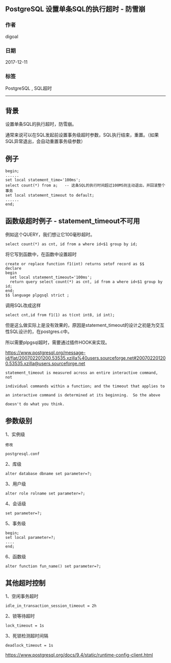 ## PostgreSQL 设置单条SQL的执行超时 - 防雪崩    
                          
### 作者                          
digoal                          
                          
### 日期                          
2017-12-11                         
                          
### 标签                          
PostgreSQL , SQL超时    
                          
----                          
                          
## 背景    
设置单条SQL的执行超时，防雪崩。  
  
通常来说可以在SQL发起前设置事务级超时参数，SQL执行结束，重置。（如果SQL异常退出，会自动重置事务级参数）  
  
## 例子  
  
```  
begin;  
......  
set local statement_time='100ms';  
select count(*) from a;   -- 这条SQL的执行时间超过100MS则主动退出，并回滚整个事务    
set local statement_timeout to default;  
......  
end;  
```  
    
## 函数级超时例子 - statement_timeout不可用  
  
例如这个QUERY，我们想让它100毫秒超时。  
  
```  
select count(*) as cnt, id from a where id<$1 group by id;   
```  
  
将它写到函数中，在函数中设置超时   
  
  
```  
create or replace function f1(int) returns setof record as $$  
declare  
begin  
  set local statement_timeout='100ms';  
  return query select count(*) as cnt, id from a where id<$1 group by id;   
end;  
$$ language plpgsql strict ;  
```  
  
调用SQL改成这样  
  
```  
select cnt,id from f1(1) as t(cnt int8, id int);   
```  
  
但是这么做实际上是没有效果的，原因是statement_timeout的设计之初是为交互性SQL设计的，在postgres.c中。  
  
所以需要plpgsql超时，需要通过插件HOOK来实现。    
  
https://www.postgresql.org/message-id/flat/200702201200.53535.xzilla%40users.sourceforge.net#200702201200.53535.xzilla@users.sourceforge.net  
  
```  
statement_timeout is measured across an entire interactive command, not  
  
individual commands within a function; and the timeout that applies to  
  
an interactive command is determined at its beginning.  So the above  
  
doesn't do what you think.  
```  
  
## 参数级别  
1、实例级  
  
```  
修改  
  
postgresql.conf  
```  
  
2、库级  
  
```  
alter database dbname set parameter=?;  
```  
  
3、用户级  
  
```  
alter role rolname set parameter=?;  
```  
  
4、会话级  
  
```  
set parameter=?;  
```  
  
5、事务级  
  
```  
begin;  
set local parameter=?;  
....  
end;  
```  
  
6、函数级  
  
```  
alter function fun_name() set parameter=?;  
```  
  
## 其他超时控制  
  
1、空闲事务超时  
  
```  
idle_in_transaction_session_timeout = 2h   
```  
  
2、锁等待超时  
  
```  
lock_timeout = 1s   
```  
  
3、死锁检测超时间隔  
  
```  
deadlock_timeout = 1s  
```  
  
https://www.postgresql.org/docs/9.4/static/runtime-config-client.html  
  
